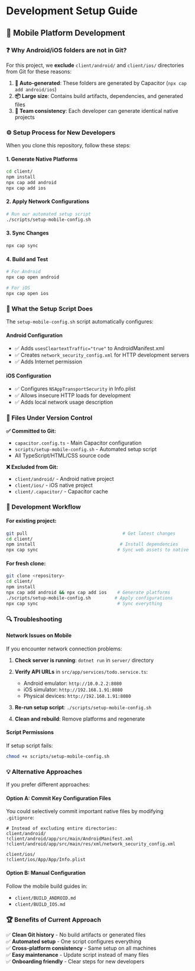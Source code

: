 # Development Setup Guide

## 📱 Mobile Platform Development

### ❓ Why Android/iOS folders are not in Git?

For this project, we **exclude** `client/android/` and `client/ios/` directories from Git for these reasons:

1. **🔄 Auto-generated**: These folders are generated by Capacitor (`npx cap add android/ios`)
2. **📦 Large size**: Contains build artifacts, dependencies, and generated files
3. **🤝 Team consistency**: Each developer can generate identical native projects

### ⚙️ Setup Process for New Developers

When you clone this repository, follow these steps:

#### 1. **Generate Native Platforms**
```bash
cd client/
npm install
npx cap add android
npx cap add ios
```

#### 2. **Apply Network Configurations** 
```bash
# Run our automated setup script
./scripts/setup-mobile-config.sh
```

#### 3. **Sync Changes**
```bash
npx cap sync
```

#### 4. **Build and Test**
```bash
# For Android
npx cap open android

# For iOS  
npx cap open ios
```

### 🔧 What the Setup Script Does

The `setup-mobile-config.sh` script automatically configures:

#### **Android Configuration**
- ✅ Adds `usesCleartextTraffic="true"` to AndroidManifest.xml
- ✅ Creates `network_security_config.xml` for HTTP development servers
- ✅ Adds Internet permission

#### **iOS Configuration**  
- ✅ Configures `NSAppTransportSecurity` in Info.plist
- ✅ Allows insecure HTTP loads for development
- ✅ Adds local network usage description

### 📝 Files Under Version Control

**✅ Committed to Git:**
- `capacitor.config.ts` - Main Capacitor configuration
- `scripts/setup-mobile-config.sh` - Automated setup script
- All TypeScript/HTML/CSS source code

**❌ Excluded from Git:**
- `client/android/` - Android native project
- `client/ios/` - iOS native project  
- `client/.capacitor/` - Capacitor cache

### 🚀 Development Workflow

#### For existing project:
```bash
git pull                                    # Get latest changes
cd client/
npm install                                # Install dependencies  
npx cap sync                              # Sync web assets to native
```

#### For fresh clone:
```bash
git clone <repository>
cd client/
npm install
npx cap add android && npx cap add ios    # Generate platforms
./scripts/setup-mobile-config.sh         # Apply configurations
npx cap sync                              # Sync everything
```

### 🔍 Troubleshooting

#### Network Issues on Mobile
If you encounter network connection problems:

1. **Check server is running**: `dotnet run` in `server/` directory
2. **Verify API URLs** in `src/app/services/todo.service.ts`:
   - Android emulator: `http://10.0.2.2:8080`
   - iOS simulator: `http://192.168.1.91:8080` 
   - Physical devices: `http://192.168.1.91:8080`

3. **Re-run setup script**: `./scripts/setup-mobile-config.sh`
4. **Clean and rebuild**: Remove platforms and regenerate

#### Script Permissions
If setup script fails:
```bash
chmod +x scripts/setup-mobile-config.sh
```

### 💡 Alternative Approaches

If you prefer different approaches:

#### **Option A: Commit Key Configuration Files**
You could selectively commit important native files by modifying `.gitignore`:
```gitignore
# Instead of excluding entire directories:
client/android/
!client/android/app/src/main/AndroidManifest.xml
!client/android/app/src/main/res/xml/network_security_config.xml

client/ios/  
!client/ios/App/App/Info.plist
```

#### **Option B: Manual Configuration**
Follow the mobile build guides in:
- `client/BUILD_ANDROID.md`
- `client/BUILD_IOS.md`

### 🏆 Benefits of Current Approach

✅ **Clean Git history** - No build artifacts or generated files  
✅ **Automated setup** - One script configures everything  
✅ **Cross-platform consistency** - Same setup on all machines  
✅ **Easy maintenance** - Update script instead of many files  
✅ **Onboarding friendly** - Clear steps for new developers
